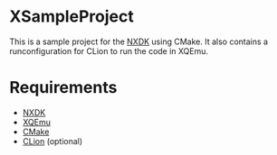 # XSampleProject

This is a sample project for the [NXDK](https://github.com/XboxDev/nxdk) using CMake.
It also contains a runconfiguration for CLion to run the code in XQEmu.

# Requirements

- [NXDK](https://github.com/XboxDev/nxdk)
- [XQEmu](https://github.com/xqemu/xqemu/)
- [CMake](https://cmake.org/)
- [CLion](https://www.jetbrains.com/clion/) (optional)
